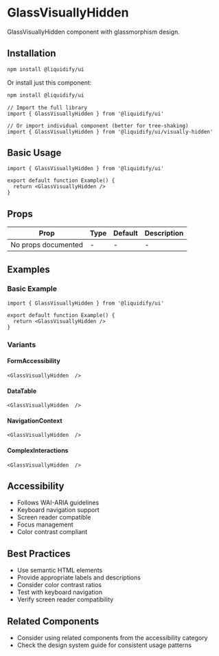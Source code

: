 # GlassVisuallyHidden

GlassVisuallyHidden component with glassmorphism design.

## Installation

```bash
npm install @liquidify/ui
```

Or install just this component:

```bash
npm install @liquidify/ui
```

```tsx
// Import the full library
import { GlassVisuallyHidden } from '@liquidify/ui'

// Or import individual component (better for tree-shaking)
import { GlassVisuallyHidden } from '@liquidify/ui/visually-hidden'
```

## Basic Usage

```tsx
import { GlassVisuallyHidden } from '@liquidify/ui'

export default function Example() {
  return <GlassVisuallyHidden />
}
```

## Props

| Prop | Type | Default | Description |
|------|------|---------|-------------|
| No props documented | - | - | - |

## Examples

### Basic Example

```tsx
import { GlassVisuallyHidden } from '@liquidify/ui'

export default function Example() {
  return <GlassVisuallyHidden />
}
```

### Variants

#### FormAccessibility

```tsx
<GlassVisuallyHidden  />
```

#### DataTable

```tsx
<GlassVisuallyHidden  />
```

#### NavigationContext

```tsx
<GlassVisuallyHidden  />
```

#### ComplexInteractions

```tsx
<GlassVisuallyHidden  />
```



## Accessibility

- Follows WAI-ARIA guidelines
- Keyboard navigation support
- Screen reader compatible
- Focus management
- Color contrast compliant

## Best Practices

- Use semantic HTML elements
- Provide appropriate labels and descriptions
- Consider color contrast ratios
- Test with keyboard navigation
- Verify screen reader compatibility

## Related Components

- Consider using related components from the accessibility category
- Check the design system guide for consistent usage patterns
